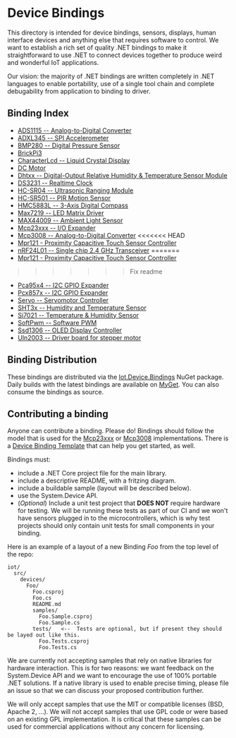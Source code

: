 # Device Bindings

This directory is intended for device bindings, sensors, displays, human interface devices and anything else that requires software to control. We want to establish a rich set of quality .NET bindings to make it  straightforward to use .NET to connect devices together to produce weird and wonderful IoT applications.

Our vision: the majority of .NET bindings are written completely in .NET languages to enable portability, use of a single tool chain and complete debugability from application to binding to driver.

## Binding Index

* [ADS1115 -- Analog-to-Digital Converter](Ads1115/README.md)
* [ADXL345 -- SPI Accelerometer](Adxl345/README.md)
* [BMP280 -- Digital Pressure Sensor](Bmp280/README.md)
* [BrickPi3](BrickPi3/README.md)
* [CharacterLcd -- Liquid Crystal Display](CharacterLcd/README.md)
* [DC Motor](DCMotor/README.md)
* [Dhtxx -- Digital-Output Relative Humidity & Temperature Sensor Module](Dhtxx/README.md)
* [DS3231 -- Realtime Clock](Ds3231/README.md)
* [HC-SR04 -- Ultrasonic Ranging Module](Hcsr04/README.md)
* [HC-SR501 -- PIR Motion Sensor](Hcsr501/README.md)
* [HMC5883L -- 3-Axis Digital Compass](Hmc5883l/README.md)
* [Max7219 -- LED Matrix Driver](Max7219/README.md)
* [MAX44009 -- Ambient Light Sensor](Max44009/README.md)
* [Mcp23xxx -- I/O Expander](Mcp23xxx/README.md)
* [Mcp3008 -- Analog-to-Digital Converter](Mcp3008/README.md)
<<<<<<< HEAD
* [Mpr121 - Proximity Capacitive Touch Sensor Controller](MPR121/README.md)
* [nRF24L01 -- Single chip 2.4 GHz Transceiver](Nrf24l01/README.md)
=======
* [Mpr121 - Proximity Capacitive Touch Sensor Controller](Mpr121/README.md)
>>>>>>> Fix readme
* [Pca95x4 -- I2C GPIO Expander](Pca95x4/README.md)
* [Pcx857x -- I2C GPIO Expander](Pcx857x/README.md)
* [Servo -- Servomotor Controller](Servo/README.md)
* [SHT3x -- Humidity and Temperature Sensor](Sht3x/README.md)
* [Si7021 -- Temperature & Humidity Sensor](Si7021/README.md)
* [SoftPwm -- Software PWM](SoftPwm/README.md)
* [Ssd1306 -- OLED Display Controller](Ssd1306/README.md)
* [Uln2003 -- Driver board for stepper motor](Uln2003/README.md)

## Binding Distribution

These bindings are distributed via the [Iot.Device.Bindings](https://www.nuget.org/packages/Iot.Device.Bindings) NuGet package.  Daily builds with the latest bindings are available on [MyGet](https://dotnet.myget.org/feed/dotnet-core/package/nuget/Iot.Device.Bindings). You can also consume the bindings as source.

## Contributing a binding

Anyone can contribute a binding. Please do! Bindings should follow the model that is used for the [Mcp23xxx](Mcp23xxx/README.md) or [Mcp3008](Mcp3008/README.md) implementations.  There is a [Device Binding Template](../../tools/templates/DeviceBindingTemplate/README.md) that can help you get started, as well.

Bindings must:

* include a .NET Core project file for the main library.
* include a descriptive README, with a fritzing diagram.
* include a buildable sample (layout will be described below).
* use the System.Device API.
* (*Optional*) Include a unit test project that **DOES NOT** require hardware for testing. We will be running these tests as part of our CI and we won't have sensors plugged in to the microcontrollers, which is why test projects should only contain unit tests for small components in your binding.

Here is an example of a layout of a new Binding *Foo* from the top level of the repo:

```
iot/
  src/
    devices/
      Foo/
        Foo.csproj
        Foo.cs
        README.md
        samples/
          Foo.Sample.csproj
          Foo.Sample.cs
        tests/   <--  Tests are optional, but if present they should be layed out like this.
          Foo.Tests.csproj
          Foo.Tests.cs
```

We are currently not accepting samples that rely on native libraries for hardware interaction. This is for two reasons: we want feedback on the System.Device API and we want to encourage the use of 100% portable .NET solutions. If a native library is used to enable precise timing, please file an issue so that we can discuss your proposed contribution further.

We will only accept samples that use the MIT or compatible licenses (BSD, Apache 2, ...). We will not accept samples that use GPL code or were based on an existing GPL implementation. It is critical that these samples can be used for commercial applications without any concern for licensing.
